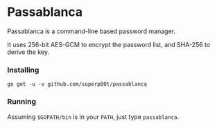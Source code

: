 # Passablanca

Passablanca is a command-line based password manager.

It uses 256-bit AES-GCM to encrypt the password list, and SHA-256 to derive the key.

### Installing

`
go get -u -v github.com/superp00t/passablanca
`

### Running

Assuming `$GOPATH/bin` is in your `PATH`, just type `passablanca`.